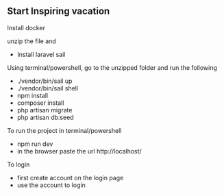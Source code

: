 ## Start Inspiring vacation
Install docker

unzip the file and 
- Install laravel sail

Using terminal/powershell, go to the unzipped folder and run the following
- ./vendor/bin/sail up
- ./vendor/bin/sail shell
- npm install
- composer install
- php artisan migrate
- php artisan db:seed

To run the project in terminal/powershell
- npm run dev
- in the browser paste the url http://localhost/

To login
- first create account on the login page
- use the account to login
